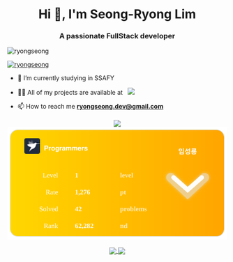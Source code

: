 <h1 align="center">Hi 👋, I'm Seong-Ryong Lim</h1>
<h3 align="center">A passionate FullStack developer</h3>

<p align="left"> <img src="https://komarev.com/ghpvc/?username=ryongseong&label=Profile%20views&color=0e75b6&style=flat" alt="ryongseong" /> </p>

<p align="left"> <a href="https://github.com/ryo-ma/github-profile-trophy"><img src="https://github-profile-trophy.vercel.app/?username=ryongseong&title=MultiLanguage,Commits,PullRequest,Repositories,Experience&theme=monokai" alt="ryongseong" /></a> </p>

- 🌱 I’m currently studying in SSAFY

- 👨‍💻 All of my projects are available at &nbsp; <a href="https://nebulous-visor-f4e.notion.site/Portfolio-1f44db7ba7ba8057a80fc07ec3b42c95?pvs=4"><img src="https://img.shields.io/badge/Notion-000000?style=for-the-badge&logo=notion&logoColor=white" /></a>

- 📫 How to reach me **ryongseong.dev@gmail.com**

<div align='center'>
<a href="https://solved.ac/xmssnsk"><img align='center' src="http://mazassumnida.wtf/api/v2/generate_badge?boj=xmssnsk&theme=dark"/></a>
<img align='center' src="https://raw.githubusercontent.com/ryongseong/programmers-stats/main/output/result.svg"/> 
</div>
<br />
<div align='center'>
<a href="https://github.com/ryongseong/github-stats">
   <img align='center' src="https://github.com/ryongseong/github-stats-transparent/blob/output/generated/overview.svg"/>
   <img align='center' src="https://github.com/ryongseong/github-stats-transparent/blob/output/generated/languages.svg"/>
</a>
</div>
